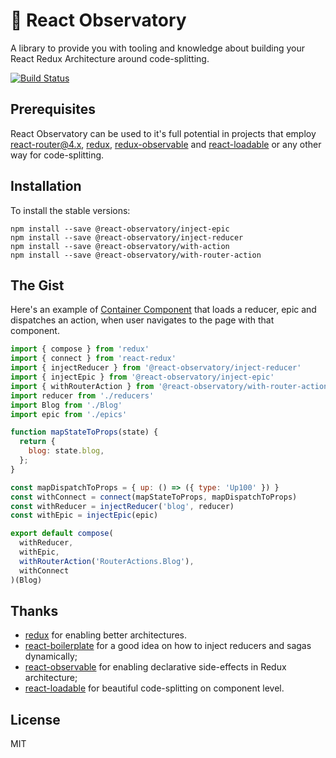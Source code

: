 # 🔭 React Observatory

A library to provide you with tooling and knowledge about building your React Redux Architecture around code-splitting.

[![Build Status](https://travis-ci.org/react-observatory/react-observatory.svg?branch=master)](https://travis-ci.org/react-observatory/react-observatory)

## Prerequisites

React Observatory can be used to it's full potential in projects that employ [react-router@4.x](https://github.com/ReactTraining/react-router), [redux,](https://github.com/reactjs/redux) [redux-observable](https://github.com/redux-observable/redux-observable/) and [react-loadable](https://github.com/jamiebuilds/react-loadable) or any other way for code-splitting.

## Installation

To install the stable versions:

```
npm install --save @react-observatory/inject-epic
npm install --save @react-observatory/inject-reducer
npm install --save @react-observatory/with-action
npm install --save @react-observatory/with-router-action
```

## The Gist

Here's an example of [Container Component](https://redux.js.org/basics/usage-with-react#presentational-and-container-components) that loads a reducer, epic and dispatches an action, when user navigates to the page with that component.

```js
import { compose } from 'redux'
import { connect } from 'react-redux'
import { injectReducer } from '@react-observatory/inject-reducer'
import { injectEpic } from '@react-observatory/inject-epic'
import { withRouterAction } from '@react-observatory/with-router-action'
import reducer from './reducers'
import Blog from './Blog'
import epic from './epics'

function mapStateToProps(state) {
  return {
    blog: state.blog,
  };
}

const mapDispatchToProps = { up: () => ({ type: 'Up100' }) }
const withConnect = connect(mapStateToProps, mapDispatchToProps)
const withReducer = injectReducer('blog', reducer)
const withEpic = injectEpic(epic)

export default compose(
  withReducer,
  withEpic,
  withRouterAction('RouterActions.Blog'),
  withConnect
)(Blog)
```

## Thanks

* [redux](https://redux.js.org/) for enabling better architectures.
* [react-boilerplate](https://github.com/react-boilerplate/react-boilerplate) for a good idea on how to inject reducers and sagas dynamically;
* [react-observable](https://redux-observable.js.org/) for enabling declarative side-effects in Redux architecture;
* [react-loadable](https://github.com/jamiebuilds/react-loadable) for beautiful code-splitting on component level.

## License

MIT

